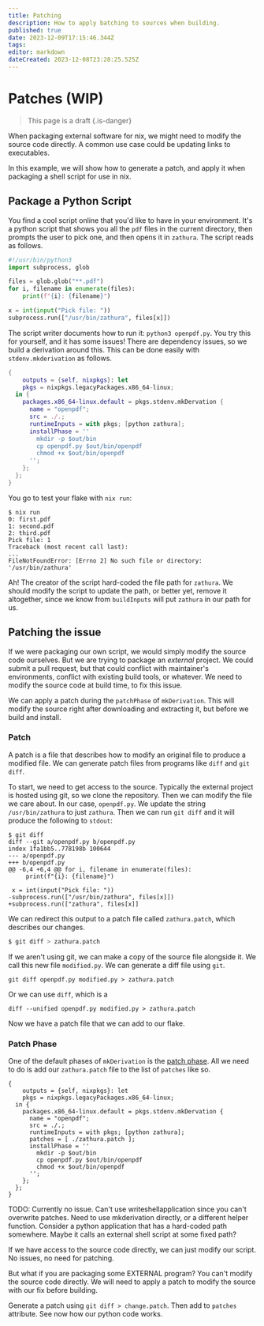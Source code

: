 ```yaml
---
title: Patching
description: How to apply batching to sources when building.
published: true
date: 2023-12-09T17:15:46.344Z
tags: 
editor: markdown
dateCreated: 2023-12-08T23:28:25.525Z
---
```


# Patches (WIP)
> This page is a draft
{.is-danger}

When packaging external software for nix, we might need to modify the source code directly.  A common use case could be updating links to executables.

In this example, we will show how to generate a patch, and apply it when packaging a shell script for use in nix.

## Package a Python Script

You find a cool script online that you'd like to have in your environment.  It's a python script that shows you all the `pdf` files in the current directory, then prompts the user to pick one, and then opens it in `zathura`.  The script reads as follows.

```python
#!/usr/bin/python3
import subprocess, glob

files = glob.glob("**.pdf")
for i, filename in enumerate(files):
    print(f"{i}: {filename}")

x = int(input("Pick file: "))
subprocess.run(["/usr/bin/zathura", files[x]])
```

The script writer documents how to run it: `python3 openpdf.py`.  You try this for yourself, and it has some issues!  There are dependency issues, so we build a derivation around this.  This can be done easily with `stdenv.mkderivation` as follows.
```nix
{
	outputs = {self, nixpkgs}: let
  	pkgs = nixpkgs.legacyPackages.x86_64-linux;
  in {
    packages.x86_64-linux.default = pkgs.stdenv.mkDervation {
      name = "openpdf";
      src = ./.;
      runtimeInputs = with pkgs; [python zathura];
      installPhase = ''
        mkdir -p $out/bin
        cp openpdf.py $out/bin/openpdf
        chmod +x $out/bin/openpdf
      '';
    };
  };
}
```

You go to test your flake with `nix run`:
```
$ nix run
0: first.pdf
1: second.pdf
2: third.pdf
Pick file: 1
Traceback (most recent call last):
...
FileNotFoundError: [Errno 2] No such file or directory: '/usr/bin/zathura'
```
Ah!  The creator of the script hard-coded the file path for `zathura`.  We should modify the script to update the path, or better yet, remove it altogether, since we know from `buildInputs` will put `zathura` in our path for us.

## Patching the issue

If we were packaging our own script, we would simply modify the source code ourselves.  But we are trying to package an *external* project.  We could submit a pull request, but that could conflict with maintainer's environments, conflict with existing build tools, or whatever.  We need to modify the source code at build time, to fix this issue.

We can apply a patch during the `patchPhase` of `mkDerivation`.  This will modify the source right after downloading and extracting it, but before we build and install.

### Patch

A patch is a file that describes how to modify an original file to produce a modified file.  We can generate patch files from programs like `diff` and `git diff`.

To start, we need to get access to the source.  Typically the external project is hosted using git, so we clone the repository.  Then we can modify the file we care about.  In our case, `openpdf.py`.  We update the string `/usr/bin/zathura` to just `zathura`.  Then we can run `git diff` and it will produce the following to `stdout`:

```
$ git diff
diff --git a/openpdf.py b/openpdf.py
index 1fa1bb5..778198b 100644
--- a/openpdf.py
+++ b/openpdf.py
@@ -6,4 +6,4 @@ for i, filename in enumerate(files):
     print(f"{i}: {filename}")
 
 x = int(input("Pick file: "))
-subprocess.run(["/usr/bin/zathura", files[x]])
+subprocess.run(["zathura", files[x]]
```

We can redirect this output to a patch file called `zathura.patch`, which describes our changes.
```sh
$ git diff > zathura.patch
```

If we aren't using git, we can make a copy of the source file alongside it.  We call this new file `modified.py`.  We can generate a diff file using `git`.
```
git diff openpdf.py modified.py > zathura.patch
``` 
Or we can use `diff`, which is a 
```
diff --unified openpdf.py modified.py > zathura.patch
```
Now we have a patch file that we can add to our flake.

### Patch Phase

One of the default phases of `mkDerivation` is the [patch phase](https://nixos.org/manual/nixpkgs/stable/#ssec-patch-phase).  All we need to do is add our `zathura.patch` file to the list of `patches` like so.
```
{
	outputs = {self, nixpkgs}: let
  	pkgs = nixpkgs.legacyPackages.x86_64-linux;
  in {
    packages.x86_64-linux.default = pkgs.stdenv.mkDervation {
      name = "openpdf";
      src = ./.;
      runtimeInputs = with pkgs; [python zathura];
      patches = [ ./zathura.patch ];
      installPhase = ''
        mkdir -p $out/bin
        cp openpdf.py $out/bin/openpdf
        chmod +x $out/bin/openpdf
      '';
    };
  };
}
```

TODO: Currently no issue.  Can't use writeshellapplication since you can't overwrite patches.  Need to use mkderivation directly, or a different helper function. Consider a python application that has a hard-coded path somewhere.  Maybe it calls an external shell script at some fixed path?

If we have access to the source code directly, we can just modify our script.  No issues, no need for patching.

But what if you are packaging some EXTERNAL program?  You can't modify the source code directly.  We will need to apply a patch to modify the source with our fix before building.

Generate a patch using `git diff > change.patch`.  Then add to `patches` attribute.  See now how our python code works.

